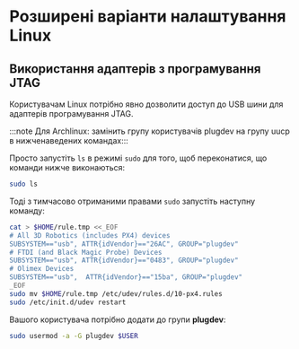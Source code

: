 # Розширені варіанти налаштування Linux

## Використання адаптерів з програмування JTAG

Користувачам Linux потрібно явно дозволити доступ до USB шини для адаптерів програмування JTAG.

:::note
Для Archlinux: замінить групу користувачів plugdev на групу uucp в нижченаведених командах:::

Просто запустіть `ls` в режимі `sudo` для того, щоб переконатися, що команди нижче виконаються:

```sh
sudo ls
```

Тоді з тимчасово отриманими правами `sudo` запустіть наступну команду:

```sh
cat > $HOME/rule.tmp <<_EOF
# All 3D Robotics (includes PX4) devices
SUBSYSTEM=="usb", ATTR{idVendor}=="26AC", GROUP="plugdev"
# FTDI (and Black Magic Probe) Devices
SUBSYSTEM=="usb", ATTR{idVendor}=="0483", GROUP="plugdev"
# Olimex Devices
SUBSYSTEM=="usb",  ATTR{idVendor}=="15ba", GROUP="plugdev"
_EOF
sudo mv $HOME/rule.tmp /etc/udev/rules.d/10-px4.rules
sudo /etc/init.d/udev restart
```

Вашого користувача потрібно додати до групи **plugdev**:

```sh
sudo usermod -a -G plugdev $USER
```
